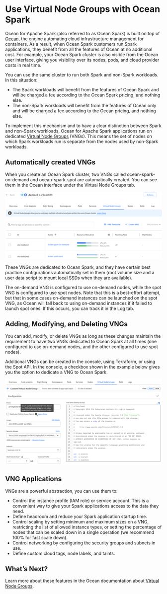 # Use Virtual Node Groups with Ocean Spark

Ocean for Apache Spark (also referred to as Ocean Spark) is built on top of [Ocean](ocean/), the engine automating cloud infrastructure management for containers. As a result, when Ocean Spark customers run Spark applications, they benefit from all the features of Ocean at no additional cost. For example, your Ocean Spark cluster is also visible from the Ocean user interface, giving you visibility over its nodes, pods, and cloud provider costs in real time.

You can use the same cluster to run both Spark and non-Spark workloads. In this situation:
- The Spark workloads will benefit from the features of Ocean Spark and will be charged a fee according to the Ocean Spark pricing, and nothing else.
- The non-Spark workloads will benefit from the features of Ocean only and will be charged a fee according to the Ocean pricing, and nothing else.

To implement this mechanism and to have a clear distinction between Spark and non-Spark workloads, Ocean for Apache Spark applications run on dedicated [Virtual Node Groups](ocean/features/vngs/) (VNGs). This means the set of nodes on which Spark workloads run is separate from the nodes used by non-Spark workloads.

## Automatically created VNGs

When you create an Ocean Spark cluster, two VNGs called ocean-spark-on-demand and ocean-spark-spot are automatically created. You can see them in the Ocean interface under the Virtual Node Groups tab.

<img src="/ocean-spark/_media/use-vngs-with-ocean-spark-01.png" />

These VNGs are dedicated to Ocean Spark, and they have certain best practice configurations automatically set in them (root volume size and a user data script to mount local SSDs when they are available).

The on-demand VNG is configured to use on-demand nodes, while the spot VNG is configured to use spot nodes. Note that this is a best-effort attempt, but that in some cases on-demand instances can be launched on the spot VNG, as Ocean will fall back to using on-demand instances if it failed to launch spot ones. If this occurs, you can track it in the Log tab.

## Adding, Modifying, and Deleting VNGs

You can add, modify, or delete VNGs as long as these changes maintain the requirement to have two VNGs dedicated to Ocean Spark at all times (one configured to use on-demand nodes, and the other configured to use spot nodes).

Additional VNGs can be created in the console, using Terraform, or using the Spot API. In the console, a checkbox shown in the example below gives you the option to dedicate a VNG to Ocean Spark.

<img src="/ocean-spark/_media/use-vngs-with-ocean-spark-02.png" />

## VNG Applications

VNGs are a powerful abstraction, you can use them to:
- Control the instance profile (IAM role) or service account. This is a convenient way to give your Spark applications access to the data they need.
- Define headroom and reduce your Spark application startup time.
- Control scaling by setting minimum and maximum sizes on a VNG, restricting the list of allowed instance types, or setting the percentage of nodes that can be scaled down in a single operation (we recommend 100% for fast scale down).
- Control networking by configuring the security groups and subnets in use.
- Define custom cloud tags, node labels, and taints.

## What’s Next?

Learn more about these features in the Ocean documentation about [Virtual Node Groups](ocean/features/vngs/).
